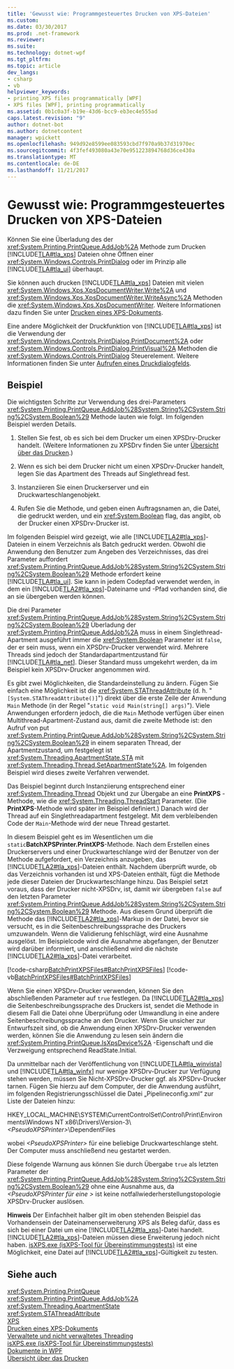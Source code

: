 ```yaml
---
title: 'Gewusst wie: Programmgesteuertes Drucken von XPS-Dateien'
ms.custom: 
ms.date: 03/30/2017
ms.prod: .net-framework
ms.reviewer: 
ms.suite: 
ms.technology: dotnet-wpf
ms.tgt_pltfrm: 
ms.topic: article
dev_langs:
- csharp
- vb
helpviewer_keywords:
- printing XPS files programmatically [WPF]
- XPS files [WPF], printing programmatically
ms.assetid: 0b1c0a3f-b19e-43d6-bcc9-eb3ec4e555ad
caps.latest.revision: "9"
author: dotnet-bot
ms.author: dotnetcontent
manager: wpickett
ms.openlocfilehash: 949d92e8599ee083593cbd7f970a9b37d31970ec
ms.sourcegitcommit: 4f3fef493080a43e70e951223894768d36ce430a
ms.translationtype: MT
ms.contentlocale: de-DE
ms.lasthandoff: 11/21/2017
---
```

# <a name="how-to-programmatically-print-xps-files"></a>Gewusst wie: Programmgesteuertes Drucken von XPS-Dateien
Können Sie eine Überladung des der <xref:System.Printing.PrintQueue.AddJob%2A> Methode zum Drucken [!INCLUDE[TLA#tla_xps](../../../../includes/tlasharptla-xps-md.md)] Dateien ohne Öffnen einer <xref:System.Windows.Controls.PrintDialog> oder im Prinzip alle [!INCLUDE[TLA#tla_ui](../../../../includes/tlasharptla-ui-md.md)] überhaupt.  
  
 Sie können auch drucken [!INCLUDE[TLA#tla_xps](../../../../includes/tlasharptla-xps-md.md)] Dateien mit vielen <xref:System.Windows.Xps.XpsDocumentWriter.Write%2A> und <xref:System.Windows.Xps.XpsDocumentWriter.WriteAsync%2A> Methoden die <xref:System.Windows.Xps.XpsDocumentWriter>. Weitere Informationen dazu finden Sie unter [Drucken eines XPS-Dokuments](http://msdn.microsoft.com/en-us/849555c8-0c4e-48c0-86bc-a5494c69b36c).  
  
 Eine andere Möglichkeit der Druckfunktion von [!INCLUDE[TLA#tla_xps](../../../../includes/tlasharptla-xps-md.md)] ist die Verwendung der <xref:System.Windows.Controls.PrintDialog.PrintDocument%2A> oder <xref:System.Windows.Controls.PrintDialog.PrintVisual%2A> Methoden die <xref:System.Windows.Controls.PrintDialog> Steuerelement. Weitere Informationen finden Sie unter [Aufrufen eines Druckdialogfelds](../../../../docs/framework/wpf/advanced/how-to-invoke-a-print-dialog.md).  
  
## <a name="example"></a>Beispiel  
 Die wichtigsten Schritte zur Verwendung des drei-Parameters <xref:System.Printing.PrintQueue.AddJob%28System.String%2CSystem.String%2CSystem.Boolean%29> Methode lauten wie folgt. Im folgenden Beispiel werden Details.  
  
1.  Stellen Sie fest, ob es sich bei dem Drucker um einen XPSDrv-Drucker handelt. (Weitere Informationen zu XPSDrv finden Sie unter [Übersicht über das Drucken](../../../../docs/framework/wpf/advanced/printing-overview.md).)  
  
2.  Wenn es sich bei dem Drucker nicht um einen XPSDrv-Drucker handelt, legen Sie das Apartment des Threads auf Singlethread fest.  
  
3.  Instanziieren Sie einen Druckerserver und ein Druckwarteschlangenobjekt.  
  
4.  Rufen Sie die Methode, und geben einen Auftragsnamen an, die Datei, die gedruckt werden, und ein <xref:System.Boolean> flag, das angibt, ob der Drucker einen XPSDrv-Drucker ist.  
  
 Im folgenden Beispiel wird gezeigt, wie alle [!INCLUDE[TLA2#tla_xps](../../../../includes/tla2sharptla-xps-md.md)]-Dateien in einem Verzeichnis als Batch gedruckt werden. Obwohl die Anwendung den Benutzer zum Angeben des Verzeichnisses, das drei Parameter auffordert <xref:System.Printing.PrintQueue.AddJob%28System.String%2CSystem.String%2CSystem.Boolean%29> Methode erfordert keine [!INCLUDE[TLA#tla_ui](../../../../includes/tlasharptla-ui-md.md)]. Sie kann in jedem Codepfad verwendet werden, in dem ein [!INCLUDE[TLA2#tla_xps](../../../../includes/tla2sharptla-xps-md.md)]-Dateiname und -Pfad vorhanden sind, die an sie übergeben werden können.  
  
 Die drei Parameter <xref:System.Printing.PrintQueue.AddJob%28System.String%2CSystem.String%2CSystem.Boolean%29> Überladung der <xref:System.Printing.PrintQueue.AddJob%2A> muss in einem Singlethread-Apartment ausgeführt immer die <xref:System.Boolean> Parameter ist `false`, der er sein muss, wenn ein XPSDrv-Drucker verwendet wird. Mehrere Threads sind jedoch der Standardapartmentzustand für [!INCLUDE[TLA#tla_net](../../../../includes/tlasharptla-net-md.md)]. Dieser Standard muss umgekehrt werden, da im Beispiel kein XPSDrv-Drucker angenommen wird.  
  
 Es gibt zwei Möglichkeiten, die Standardeinstellung zu ändern. Fügen Sie einfach eine Möglichkeit ist die <xref:System.STAThreadAttribute> (d. h. "`[System.STAThreadAttribute()]`") direkt über die erste Zeile der Anwendung `Main` Methode (in der Regel "`static void Main(string[] args)`"). Viele Anwendungen erfordern jedoch, die die `Main` Methode verfügen über einen Multithread-Apartment-Zustand aus, damit die zweite Methode ist: den Aufruf von put <xref:System.Printing.PrintQueue.AddJob%28System.String%2CSystem.String%2CSystem.Boolean%29> in einem separaten Thread, der Apartmentzustand, um festgelegt ist <xref:System.Threading.ApartmentState.STA> mit <xref:System.Threading.Thread.SetApartmentState%2A>. Im folgenden Beispiel wird dieses zweite Verfahren verwendet.  
  
 Das Beispiel beginnt durch Instanziierung entsprechend einer <xref:System.Threading.Thread> Objekt und zur Übergabe an eine **PrintXPS** -Methode, wie die <xref:System.Threading.ThreadStart> Parameter. (Die **PrintXPS**-Methode wird später im Beispiel definiert.) Danach wird der Thread auf ein Singlethreadapartment festgelegt. Mit dem verbleibenden Code der `Main`-Methode wird der neue Thread gestartet.  
  
 In diesem Beispiel geht es im Wesentlichen um die `static`**BatchXPSPrinter.PrintXPS**-Methode. Nach dem Erstellen eines Druckerservers und einer Druckwarteschlange wird der Benutzer von der Methode aufgefordert, ein Verzeichnis anzugeben, das [!INCLUDE[TLA2#tla_xps](../../../../includes/tla2sharptla-xps-md.md)]-Dateien enthält. Nachdem überprüft wurde, ob das Verzeichnis vorhanden ist und XPS-Dateien enthält, fügt die Methode jede dieser Dateien der Druckwarteschlange hinzu. Das Beispiel setzt voraus, dass der Drucker nicht-XPSDrv, ist, damit wir übergeben `false` auf den letzten Parameter <xref:System.Printing.PrintQueue.AddJob%28System.String%2CSystem.String%2CSystem.Boolean%29> Methode. Aus diesem Grund überprüft die Methode das [!INCLUDE[TLA2#tla_xps](../../../../includes/tla2sharptla-xps-md.md)]-Markup in der Datei, bevor sie versucht, es in die Seitenbeschreibungssprache des Druckers umzuwandeln. Wenn die Validierung fehlschlägt, wird eine Ausnahme ausgelöst. Im Beispielcode wird die Ausnahme abgefangen, der Benutzer wird darüber informiert, und anschließend wird die nächste [!INCLUDE[TLA2#tla_xps](../../../../includes/tla2sharptla-xps-md.md)]-Datei verarbeitet.  
  
 [!code-csharp[BatchPrintXPSFiles#BatchPrintXPSFiles](../../../../samples/snippets/csharp/VS_Snippets_Wpf/BatchPrintXPSFiles/CSharp/Program.cs#batchprintxpsfiles)]
 [!code-vb[BatchPrintXPSFiles#BatchPrintXPSFiles](../../../../samples/snippets/visualbasic/VS_Snippets_Wpf/BatchPrintXPSFiles/visualbasic/program.vb#batchprintxpsfiles)]  
  
 Wenn Sie einen XPSDrv-Drucker verwenden, können Sie den abschließenden Parameter auf `true` festlegen. Da [!INCLUDE[TLA2#tla_xps](../../../../includes/tla2sharptla-xps-md.md)] die Seitenbeschreibungssprache des Druckers ist, sendet die Methode in diesem Fall die Datei ohne Überprüfung oder Umwandlung in eine andere Seitenbeschreibungssprache an den Drucker. Wenn Sie unsicher zur Entwurfszeit sind, ob die Anwendung einen XPSDrv-Drucker verwenden werden, können Sie die Anwendung zu lesen sein ändern die <xref:System.Printing.PrintQueue.IsXpsDevice%2A> -Eigenschaft und die Verzweigung entsprechend ReadState.Initial.  
  
 Da unmittelbar nach der Veröffentlichung von [!INCLUDE[TLA#tla_winvista](../../../../includes/tlasharptla-winvista-md.md)] und [!INCLUDE[TLA#tla_winfx](../../../../includes/tlasharptla-winfx-md.md)] nur wenige XPSDrv-Drucker zur Verfügung stehen werden, müssen Sie Nicht-XPSDrv-Drucker ggf. als XPSDrv-Drucker tarnen. Fügen Sie hierzu auf dem Computer, der die Anwendung ausführt, im folgenden Registrierungsschlüssel die Datei „Pipelineconfig.xml“ zur Liste der Dateien hinzu:  
  
 HKEY_LOCAL_MACHINE\SYSTEM\CurrentControlSet\Control\Print\Environments\Windows NT x86\Drivers\Version-3\\*\<PseudoXPSPrinter>*\DependentFiles  
  
 wobei *\<PseudoXPSPrinter>* für eine beliebige Druckwarteschlange steht. Der Computer muss anschließend neu gestartet werden.  
  
 Diese folgende Warnung aus können Sie durch Übergabe `true` als letzten Parameter der <xref:System.Printing.PrintQueue.AddJob%28System.String%2CSystem.String%2CSystem.Boolean%29> ohne eine Ausnahme aus, da  *\<PseudoXPSPrinter für eine >* ist keine notfallwiederherstellungstopologie XPSDrv-Drucker auslösen.  
  
 **Hinweis** Der Einfachheit halber gilt im oben stehenden Beispiel das Vorhandensein der Dateinamenserweiterung XPS als Beleg dafür, dass es sich bei einer Datei um eine [!INCLUDE[TLA2#tla_xps](../../../../includes/tla2sharptla-xps-md.md)]-Datei handelt. [!INCLUDE[TLA2#tla_xps](../../../../includes/tla2sharptla-xps-md.md)]-Dateien müssen diese Erweiterung jedoch nicht haben. [isXPS.exe (isXPS-Tool für Übereinstimmungstests)](http://msdn.microsoft.com/library/bfbb433f-7ab6-417a-90f0-71443d76bcb3) ist eine Möglichkeit, eine Datei auf [!INCLUDE[TLA2#tla_xps](../../../../includes/tla2sharptla-xps-md.md)]-Gültigkeit zu testen.  
  
## <a name="see-also"></a>Siehe auch  
 <xref:System.Printing.PrintQueue>  
 <xref:System.Printing.PrintQueue.AddJob%2A>  
 <xref:System.Threading.ApartmentState>  
 <xref:System.STAThreadAttribute>  
 [XPS](http://www.microsoft.com/xps)  
 [Drucken eines XPS-Dokuments](http://msdn.microsoft.com/en-us/849555c8-0c4e-48c0-86bc-a5494c69b36c)  
 [Verwaltete und nicht verwaltetes Threading](http://msdn.microsoft.com/en-us/db425c20-4b2f-4433-bf96-76071c7881e5)  
 [isXPS.exe (isXPS-Tool für Übereinstimmungstests)](http://msdn.microsoft.com/library/bfbb433f-7ab6-417a-90f0-71443d76bcb3)  
 [Dokumente in WPF](../../../../docs/framework/wpf/advanced/documents-in-wpf.md)  
 [Übersicht über das Drucken](../../../../docs/framework/wpf/advanced/printing-overview.md)
